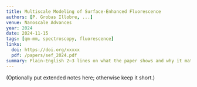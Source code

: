 ```yaml
---
title: Multiscale Modeling of Surface-Enhanced Fluorescence
authors: [P. Grobas Illobre, ...]
venue: Nanoscale Advances
year: 2024
date: 2024-11-15
tags: [qm-mm, spectroscopy, fluorescence]
links:
  doi: https://doi.org/xxxxx
  pdf: /papers/sef_2024.pdf
summary: Plain-English 2–3 lines on what the paper shows and why it matters.
---
```


(Optionally put extended notes here; otherwise keep it short.)